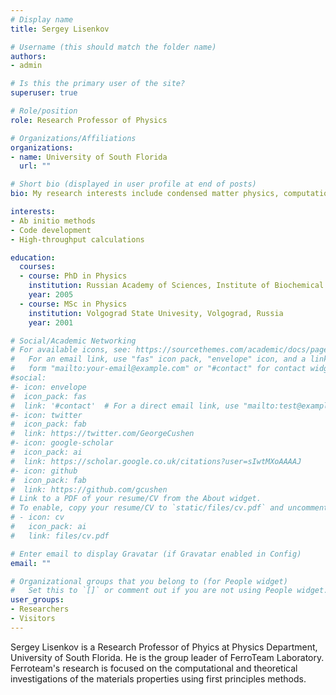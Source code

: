 ```yaml
---
# Display name
title: Sergey Lisenkov

# Username (this should match the folder name)
authors:
- admin

# Is this the primary user of the site?
superuser: true

# Role/position
role: Research Professor of Physics

# Organizations/Affiliations
organizations:
- name: University of South Florida
  url: ""

# Short bio (displayed in user profile at end of posts)
bio: My research interests include condensed matter physics, computational design of materials and high-performance computing.

interests:
- Ab initio methods
- Code development
- High-throughput calculations

education:
  courses:
  - course: PhD in Physics
    institution: Russian Academy of Sciences, Institute of Biochemical Physics, Moscow, Russia
    year: 2005
  - course: MSc in Physics
    institution: Volgograd State Univesity, Volgograd, Russia
    year: 2001

# Social/Academic Networking
# For available icons, see: https://sourcethemes.com/academic/docs/page-builder/#icons
#   For an email link, use "fas" icon pack, "envelope" icon, and a link in the
#   form "mailto:your-email@example.com" or "#contact" for contact widget.
#social:
#- icon: envelope
#  icon_pack: fas
#  link: '#contact'  # For a direct email link, use "mailto:test@example.org".
#- icon: twitter
#  icon_pack: fab
#  link: https://twitter.com/GeorgeCushen
#- icon: google-scholar
#  icon_pack: ai
#  link: https://scholar.google.co.uk/citations?user=sIwtMXoAAAAJ
#- icon: github
#  icon_pack: fab
#  link: https://github.com/gcushen
# Link to a PDF of your resume/CV from the About widget.
# To enable, copy your resume/CV to `static/files/cv.pdf` and uncomment the lines below.
# - icon: cv
#   icon_pack: ai
#   link: files/cv.pdf

# Enter email to display Gravatar (if Gravatar enabled in Config)
email: ""

# Organizational groups that you belong to (for People widget)
#   Set this to `[]` or comment out if you are not using People widget.
user_groups:
- Researchers
- Visitors
---
```


Sergey Lisenkov is a Research Professor of Phyics at Physics Department, University of South Florida. He is the group leader of FerroTeam Laboratory. Ferroteam's research is focused on the computational and theoretical investigations of the materials properties using first principles methods.
